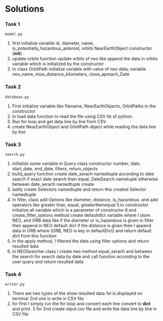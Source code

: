 # Solutions
### Task 1
```model.py```
1. first initialize variable  id, diameter, name, is_potentially_hazardous_asteroid, orbits  NearEarthObject constructor (__init__) .
2. update orbits function update orbits of neo like append the data in orbits variable which is initialized by the constructor
3. In class OrbitPath initialize variable with value of neo data,  variable neo_name, miss_distance_kilometers, close_aproach_Date

### Task 2
```database.py```
1. First initialize variable like filename, NearEarthObjects, OrbitPaths in the constructor
2. In load data function to read the file using CSV lib of python.
3. Run for loop and get data line by line from CSV
4. create NearEarthObject and OrbitPath object while reading the data line by line

### Task 3
```search.py```
1. Initialize some variable in Query class constructor number, date, start_date, end_date, filters, return_objects
2. build_query function create date_serach namedtuple according to date search if exact date search then equal, DateSearch nametuple otherwise between date_serach namedtuple create
3. lastly create Selectors namedtuple and return this created Selector namedtuple
4. In filter, class add Options like diameter, distance, is_hazardous. and add operators like greater than, equal, greaterthenequal
5.in constructor initialize all variable which is a parameter of constructor
6.and create_filter_options method create defaultdict variable where I store NEO, and ORB data like if the diameter or is_hazardous is given in filter then append in NEO default dict if the distance is given then I append data in ORB where (ORB, NEO is key in defaultDict) and return default dict from this function
7. In the apply method, I filtered the data using filter options and return resulted data
8. In NEOSearcher class  I create two method equal_serach and between the search for search data by date and call function according to the user query and return resulted data

### Task 4
```writer.py```
1. There are two types of the show resulted data 1st is displayed on terminal 2nd one is write in CSV file
2. for first I simply run the for loop and convert each line convert to __dict__ and print.
3 for 2nd create otput.csv file and write the data line by line in CSV file
